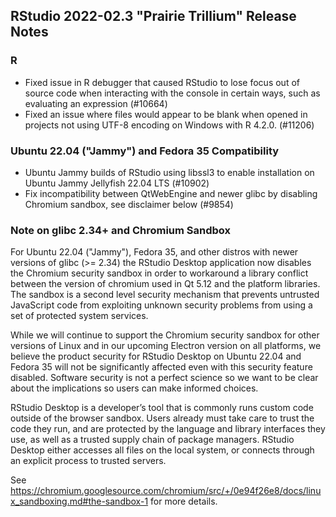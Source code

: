 ## RStudio 2022-02.3 "Prairie Trillium" Release Notes


### R

* Fixed issue in R debugger that caused RStudio to lose focus out of source code when interacting with the console in certain ways, such as evaluating an expression (#10664)
* Fixed an issue where files would appear to be blank when opened in projects not using UTF-8 encoding on Windows with R 4.2.0. (#11206)

### Ubuntu 22.04 ("Jammy") and Fedora 35 Compatibility

* Ubuntu Jammy builds of RStudio using libssl3 to enable installation on Ubuntu Jammy Jellyfish 22.04 LTS (#10902)
* Fix incompatibility between QtWebEngine and newer glibc by disabling Chromium sandbox, see disclaimer below (#9854)

### Note on glibc 2.34+ and Chromium Sandbox

For Ubuntu 22.04 ("Jammy"), Fedora 35, and other distros with newer versions of glibc (>= 2.34) the RStudio Desktop application now disables the Chromium security sandbox in order to workaround a library conflict between the version of chromium used in Qt 5.12 and the platform libraries. The sandbox is a second level security mechanism that prevents untrusted JavaScript code from exploiting unknown security problems from using a set of protected system services.

While we will continue to support the Chromium security sandbox for other versions of Linux and in our upcoming Electron version on all platforms, we believe the product security for RStudio Desktop on Ubuntu 22.04 and Fedora 35 will not be significantly affected even with this security feature disabled. Software security is not a perfect science so we want to be clear about the implications so users can make informed choices.

RStudio Desktop is a developer’s tool that is commonly runs custom code outside of the browser sandbox. Users already must take care to trust the code they run, and are protected by the language and library interfaces they use, as well as a trusted supply chain of package managers. RStudio Desktop either accesses all files on the local system, or connects through an explicit process to trusted servers.

See https://chromium.googlesource.com/chromium/src/+/0e94f26e8/docs/linux_sandboxing.md#the-sandbox-1 for more details.
